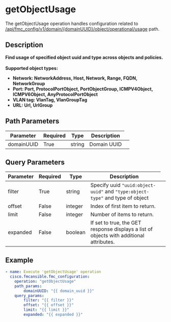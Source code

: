 # getObjectUsage

The getObjectUsage operation handles configuration related to [/api/fmc_config/v1/domain/{domainUUID}/object/operational/usage](/paths//api/fmc_config/v1/domain/{domain_uuid}/object/operational/usage.md) path.&nbsp;
## Description
**Find usage of specified object uuid and type across objects and policies.<br><br>Supported object types:<ul><li>Network: NetworkAddress, Host, Network, Range, FQDN, NetworkGroup</li><li>Port: Port, ProtocolPortObject, PortObjectGroup, ICMPV4Object, ICMPV6Object, AnyProtocolPortObject</li><li>VLAN tag: VlanTag, VlanGroupTag</li><li>URL: Url, UrlGroup</li></ul>**

## Path Parameters
| Parameter | Required | Type | Description |
| --------- | -------- | ---- | ----------- |
| domainUUID | True | string <td colspan=3> Domain UUID |

## Query Parameters
| Parameter | Required | Type | Description |
| --------- | -------- | ---- | ----------- |
| filter | True | string <td colspan=3> Specify uuid <code>"uuid:object-uuid"</code> and <code>"type:object-type"</code> and type of object |
| offset | False | integer <td colspan=3> Index of first item to return. |
| limit | False | integer <td colspan=3> Number of items to return. |
| expanded | False | boolean <td colspan=3> If set to true, the GET response displays a list of objects with additional attributes. |

## Example
```yaml
- name: Execute 'getObjectUsage' operation
  cisco.fmcansible.fmc_configuration:
    operation: "getObjectUsage"
    path_params:
        domainUUID: "{{ domain_uuid }}"
    query_params:
        filter: "{{ filter }}"
        offset: "{{ offset }}"
        limit: "{{ limit }}"
        expanded: "{{ expanded }}"

```